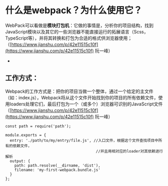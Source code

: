 # 什么是webpack？为什么使用它？

 WebPack可以看做是**模块打包机**：它做的事情是，分析你的项目结构，找到JavaScript模块以及其它的一些浏览器不能直接运行的拓展语言（Scss，TypeScript等），并将其转换和打包为合适的格式供浏览器使用；（[https://www.jianshu.com/p/42e11515c10f](https://www.jianshu.com/p/42e11515c10f) 阮一峰）

* 


## 工作方式：

Webpack的工作方式是：把你的项目当做一个整体，通过一个给定的主文件（如：index.js），Webpack将从这个文件开始找到你的项目的所有依赖文件，使用loaders处理它们，最后打包为一个（或多个）浏览器可识别的JavaScript文件 （[https://www.jianshu.com/p/42e11515c10f](https://www.jianshu.com/p/42e11515c10f) 阮一峰）

```text
const path = require('path');

module.exports = {
  entry: './path/to/my/entry/file.js', //入口文件，根据这个文件查找项目中所有的依赖文件，
                                        //并且用相对应的loader对其依赖进行解析
  output: {
    path: path.resolve(__dirname, 'dist'),
    filename: 'my-first-webpack.bundle.js'
  }
};
```

